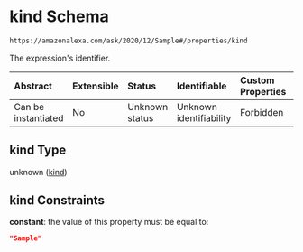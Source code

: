 # kind Schema

```txt
https://amazonalexa.com/ask/2020/12/Sample#/properties/kind
```

The expression's identifier.

| Abstract            | Extensible | Status         | Identifiable            | Custom Properties | Additional Properties | Access Restrictions | Defined In                                                        |
| :------------------ | :--------- | :------------- | :---------------------- | :---------------- | :-------------------- | :------------------ | :---------------------------------------------------------------- |
| Can be instantiated | No         | Unknown status | Unknown identifiability | Forbidden         | Allowed               | none                | [Sample.json\*](../../schemas/Sample.json "open original schema") |

## kind Type

unknown ([kind](sample-properties-kind.md))

## kind Constraints

**constant**: the value of this property must be equal to:

```json
"Sample"
```
